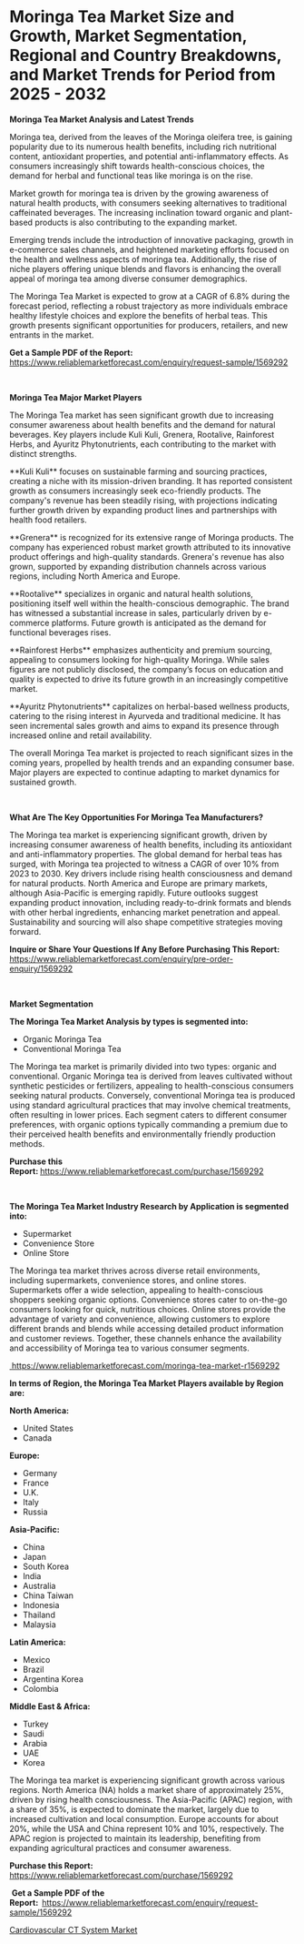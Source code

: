 <p><h1>Moringa Tea Market Size and Growth, Market Segmentation, Regional and Country Breakdowns, and Market Trends for Period from 2025 -  2032</h1></p><p><strong>Moringa Tea Market Analysis and Latest Trends</strong></p>
<p><p>Moringa tea, derived from the leaves of the Moringa oleifera tree, is gaining popularity due to its numerous health benefits, including rich nutritional content, antioxidant properties, and potential anti-inflammatory effects. As consumers increasingly shift towards health-conscious choices, the demand for herbal and functional teas like moringa is on the rise. </p><p>Market growth for moringa tea is driven by the growing awareness of natural health products, with consumers seeking alternatives to traditional caffeinated beverages. The increasing inclination toward organic and plant-based products is also contributing to the expanding market. </p><p>Emerging trends include the introduction of innovative packaging, growth in e-commerce sales channels, and heightened marketing efforts focused on the health and wellness aspects of moringa tea. Additionally, the rise of niche players offering unique blends and flavors is enhancing the overall appeal of moringa tea among diverse consumer demographics.</p><p>The Moringa Tea Market is expected to grow at a CAGR of 6.8% during the forecast period, reflecting a robust trajectory as more individuals embrace healthy lifestyle choices and explore the benefits of herbal teas. This growth presents significant opportunities for producers, retailers, and new entrants in the market.</p></p>
<p><strong>Get a Sample PDF of the Report:&nbsp;</strong> <a href="https://www.reliablemarketforecast.com/enquiry/request-sample/1569292?utm_campaign=2803&utm_medium=2&utm_source=Github&utm_content=ia&utm_term=25032025&utm_id=moringa-tea">https://www.reliablemarketforecast.com/enquiry/request-sample/1569292</a></p>
<p>&nbsp;</p>
<p><strong>Moringa Tea Major Market Players</strong></p>
<p><p>The Moringa Tea market has seen significant growth due to increasing consumer awareness about health benefits and the demand for natural beverages. Key players include Kuli Kuli, Grenera, Rootalive, Rainforest Herbs, and Ayuritz Phytonutrients, each contributing to the market with distinct strengths.</p><p>**Kuli Kuli** focuses on sustainable farming and sourcing practices, creating a niche with its mission-driven branding. It has reported consistent growth as consumers increasingly seek eco-friendly products. The company's revenue has been steadily rising, with projections indicating further growth driven by expanding product lines and partnerships with health food retailers.</p><p>**Grenera** is recognized for its extensive range of Moringa products. The company has experienced robust market growth attributed to its innovative product offerings and high-quality standards. Grenera's revenue has also grown, supported by expanding distribution channels across various regions, including North America and Europe.</p><p>**Rootalive** specializes in organic and natural health solutions, positioning itself well within the health-conscious demographic. The brand has witnessed a substantial increase in sales, particularly driven by e-commerce platforms. Future growth is anticipated as the demand for functional beverages rises.</p><p>**Rainforest Herbs** emphasizes authenticity and premium sourcing, appealing to consumers looking for high-quality Moringa. While sales figures are not publicly disclosed, the company’s focus on education and quality is expected to drive its future growth in an increasingly competitive market.</p><p>**Ayuritz Phytonutrients** capitalizes on herbal-based wellness products, catering to the rising interest in Ayurveda and traditional medicine. It has seen incremental sales growth and aims to expand its presence through increased online and retail availability.</p><p>The overall Moringa Tea market is projected to reach significant sizes in the coming years, propelled by health trends and an expanding consumer base. Major players are expected to continue adapting to market dynamics for sustained growth.</p></p>
<p>&nbsp;</p>
<p><strong>What Are The Key Opportunities For Moringa Tea Manufacturers?</strong></p>
<p><p>The Moringa tea market is experiencing significant growth, driven by increasing consumer awareness of health benefits, including its antioxidant and anti-inflammatory properties. The global demand for herbal teas has surged, with Moringa tea projected to witness a CAGR of over 10% from 2023 to 2030. Key drivers include rising health consciousness and demand for natural products. North America and Europe are primary markets, although Asia-Pacific is emerging rapidly. Future outlooks suggest expanding product innovation, including ready-to-drink formats and blends with other herbal ingredients, enhancing market penetration and appeal. Sustainability and sourcing will also shape competitive strategies moving forward.</p></p>
<p><strong>Inquire or Share Your Questions If Any Before Purchasing This Report:</strong> <a href="https://www.reliablemarketforecast.com/enquiry/pre-order-enquiry/1569292?utm_campaign=2803&utm_medium=2&utm_source=Github&utm_content=ia&utm_term=25032025&utm_id=moringa-tea">https://www.reliablemarketforecast.com/enquiry/pre-order-enquiry/1569292</a></p>
<p>&nbsp;</p>
<p><strong>Market Segmentation</strong></p>
<p><strong>The Moringa Tea Market Analysis by types is segmented into:</strong></p>
<p><ul><li>Organic Moringa Tea</li><li>Conventional Moringa Tea</li></ul></p>
<p><p>The Moringa tea market is primarily divided into two types: organic and conventional. Organic Moringa tea is derived from leaves cultivated without synthetic pesticides or fertilizers, appealing to health-conscious consumers seeking natural products. Conversely, conventional Moringa tea is produced using standard agricultural practices that may involve chemical treatments, often resulting in lower prices. Each segment caters to different consumer preferences, with organic options typically commanding a premium due to their perceived health benefits and environmentally friendly production methods.</p></p>
<p><strong>Purchase this Report:&nbsp;</strong><a href="https://www.reliablemarketforecast.com/purchase/1569292?utm_campaign=2803&utm_medium=2&utm_source=Github&utm_content=ia&utm_term=25032025&utm_id=moringa-tea">https://www.reliablemarketforecast.com/purchase/1569292</a></p>
<p>&nbsp;</p>
<p><strong>The Moringa Tea Market Industry Research by Application is segmented into:</strong></p>
<p><ul><li>Supermarket</li><li>Convenience Store</li><li>Online Store</li></ul></p>
<p><p>The Moringa tea market thrives across diverse retail environments, including supermarkets, convenience stores, and online stores. Supermarkets offer a wide selection, appealing to health-conscious shoppers seeking organic options. Convenience stores cater to on-the-go consumers looking for quick, nutritious choices. Online stores provide the advantage of variety and convenience, allowing customers to explore different brands and blends while accessing detailed product information and customer reviews. Together, these channels enhance the availability and accessibility of Moringa tea to various consumer segments.</p></p>
<p><a href="https://www.reliablemarketforecast.com/moringa-tea-market-r1569292?utm_campaign=2803&utm_medium=2&utm_source=Github&utm_content=ia&utm_term=25032025&utm_id=moringa-tea">&nbsp;https://www.reliablemarketforecast.com/moringa-tea-market-r1569292</a></p>
<p><strong>In terms of Region, the Moringa Tea Market Players available by Region are:</strong></p>
<p>
    <p> <strong> North America: </strong>
        <ul>
            <li>United States</li>
            <li>Canada</li>
        </ul>
        </p> 
    <p> <strong> Europe: </strong>
        <ul>
            <li>Germany</li>
            <li>France</li>
            <li>U.K.</li>
            <li>Italy</li>
            <li>Russia</li>
        </ul>
        </p> 
    <p> <strong> Asia-Pacific: </strong>
        <ul>
            <li>China</li>
            <li>Japan</li>
            <li>South Korea</li>
            <li>India</li>
            <li>Australia</li>
            <li>China Taiwan</li>
            <li>Indonesia</li>
            <li>Thailand</li>
            <li>Malaysia</li>
        </ul>
        </p> 
    <p> <strong> Latin America: </strong>
        <ul>
            <li>Mexico</li>
            <li>Brazil</li>
            <li>Argentina Korea</li>
            <li>Colombia</li>
        </ul>
        </p> 
    <p> <strong> Middle East & Africa: </strong>
        <ul>
            <li>Turkey</li>
            <li>Saudi</li>
            <li>Arabia</li>
            <li>UAE</li>
            <li>Korea</li>
        </ul>
    </p>
    </p>
<p><p>The Moringa tea market is experiencing significant growth across various regions. North America (NA) holds a market share of approximately 25%, driven by rising health consciousness. The Asia-Pacific (APAC) region, with a share of 35%, is expected to dominate the market, largely due to increased cultivation and local consumption. Europe accounts for about 20%, while the USA and China represent 10% and 10%, respectively. The APAC region is projected to maintain its leadership, benefiting from expanding agricultural practices and consumer awareness.</p></p>
<p><strong>Purchase this Report: </strong><a href="https://www.reliablemarketforecast.com/purchase/1569292?utm_campaign=2803&utm_medium=2&utm_source=Github&utm_content=ia&utm_term=25032025&utm_id=moringa-tea">https://www.reliablemarketforecast.com/purchase/1569292</a></p>
<p>&nbsp;<strong>Get a Sample PDF of the Report:&nbsp;&nbsp;</strong><a href="https://www.reliablemarketforecast.com/enquiry/request-sample/1569292?utm_campaign=2803&utm_medium=2&utm_source=Github&utm_content=ia&utm_term=25032025&utm_id=moringa-tea">https://www.reliablemarketforecast.com/enquiry/request-sample/1569292</a></p>
<p><strong></strong></p>
<p><p><a href="https://github.com/hiwanatalak/Market-Research-Report-List-1/blob/main/cardiovascular-ct-system-market.md?utm_campaign=2803&utm_medium=2&utm_source=Github&utm_content=ia&utm_term=25032025&utm_id=moringa-tea">Cardiovascular CT System Market</a></p></p>